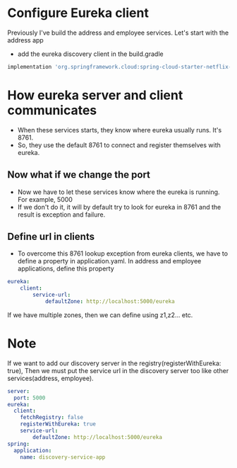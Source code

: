 # Configure Eureka client
Previously I've build the address and employee services. Let's start with the address app

* add the eureka discovery client in the build.gradle
```groovy
implementation 'org.springframework.cloud:spring-cloud-starter-netflix-eureka-client'
```

# How eureka server and client communicates
* When these services starts, they know where eureka usually runs. It's 8761.
* So, they use the default 8761 to connect and register themselves with eureka.
## Now what if we change the port
* Now we have to let these services know where the eureka is running. For example, 5000
* If we don't do it, it will by default try to look for eureka in 8761 and the result is exception and failure.
## Define url in clients
* To overcome this 8761 lookup exception from eureka clients, we have to define a property in application.yaml.
In address and employee applications, define this property
```yaml
eureka:
    client:
        service-url:
            defaultZone: http://localhost:5000/eureka
```

If we have multiple zones, then we can define using z1,z2... etc.

# Note
If we want to add our discovery server in the registry(registerWithEureka: true), Then we must put the service url in the discovery server too like other services(address, employee).

```yaml
server:
  port: 5000
eureka:
  client:
    fetchRegistry: false
    registerWithEureka: true
    service-url:
        defaultZone: http://localhost:5000/eureka
spring:
  application:
    name: discovery-service-app
```